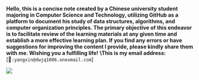**Hello, this is a concise note created by a Chinese university student majoring in Computer Science and Technology, utilizing GitHub as a platform to document his study of data structures, algorithms, and computer organization principles.  The primary objective of this endeavor is to facilitate review of the learning materials at any given time and establish a more effective learning plan.  If you find any errors or have suggestions for improving the content I provide, please kindly share them with me.  Wishing you a fulfilling life!**
      **\This is my email address:**[📮`:yangxin@dwjq1006.onexmail.com`]

![](https://github.com/useryxin/CS/blob/main/Image/lucas-k-wQLAGv4_OYs-unsplash.png)
